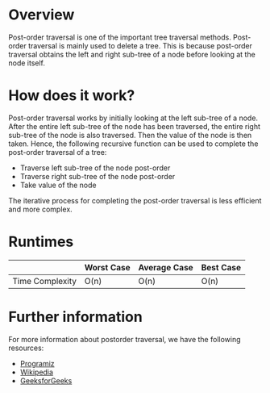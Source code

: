 # Overview

Post-order traversal is one  of the important tree traversal methods. Post-order traversal is mainly used to delete a tree. This is because post-order traversal obtains the left and right sub-tree of a node before looking at the node itself.

# How does it work?

Post-order traversal works by initially looking at the left sub-tree of a node. After the entire left sub-tree of the node has been traversed, the entire right sub-tree of the node is also traversed. Then the value of the node is then taken. Hence, the following recursive function can be used to complete the post-order traversal of a tree:

- Traverse left sub-tree of the node post-order
- Traverse right sub-tree of the node post-order
- Take value of the node

The iterative process for completing the post-order traversal is less efficient and more complex.

# Runtimes

|                 | Worst Case | Average Case | Best Case |
|-----------------|------------|--------------|-----------|
| Time Complexity | O(n)       | O(n)         | O(n)      |

# Further information

For more information about postorder traversal, we have the following resources:
- [Programiz](https://www.programiz.com/dsa/tree-traversal)
- [Wikipedia](https://en.wikipedia.org/wiki/Tree_traversal)
- [GeeksforGeeks](https://www.geeksforgeeks.org/tree-traversals-inorder-preorder-and-postorder//)